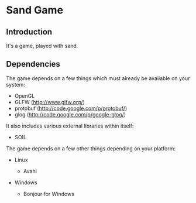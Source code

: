 Sand Game
=========

Introduction
------------

It's a game, played with sand.

Dependencies
------------

The game depends on a few things which must already be available on your system:

* OpenGL
* GLFW (http://www.glfw.org/)
* protobuf (http://code.google.com/p/protobuf/)
* glog (http://code.google.com/p/google-glog/)

It also includes various external libraries within itself:

* SOIL

The game depends on a few other things depending on your platform:

* Linux
    * Avahi

* Windows
    * Bonjour for Windows